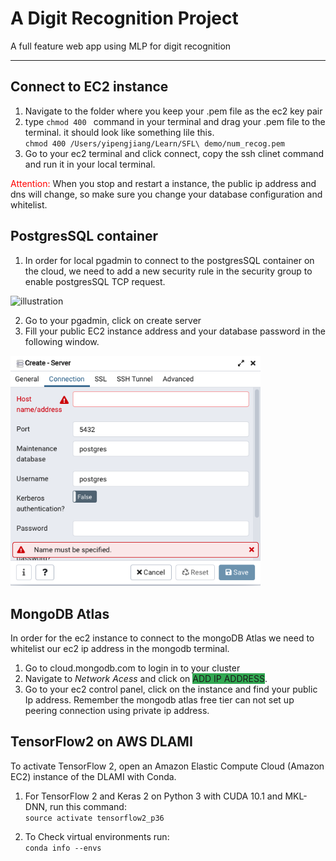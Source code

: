 # A Digit Recognition Project
A full feature web app using MLP for digit recognition
<hr>

## Connect to EC2 instance
1. Navigate to the folder where you keep your .pem file as the ec2 key pair
2. type `chmod 400 ` command in your terminal and drag your .pem file to the terminal. it should look like something lile this.\
 `chmod 400 /Users/yipengjiang/Learn/SFL\ demo/num_recog.pem`
3. Go to your ec2 terminal and click connect, copy the ssh clinet command and run it in your local terminal.

<span style="color:red">Attention: </span> When you stop and restart a instance, the public ip address and dns will change, so make sure you change your database configuration and whitelist.


## PostgresSQL container

1. In order for local pgadmin to connect to the postgresSQL container on the cloud, we need to add a new security rule in the security group to enable postgresSQL TCP request.

<img src="https://i.stack.imgur.com/GLWwb.png" alt="illustration" width="400"/>

2. Go to your pgadmin, click on create server
3. Fill your public EC2 instance address and your database password in the following window. 

<img src="readme_img/2021-06-27-20-21-32.png" alt="illustration" width="400"/>

## MongoDB Atlas

In order for the ec2 instance to connect to the mongoDB Atlas we need to whitelist our ec2 ip address in the mongodb terminal.

1. Go to cloud.mongodb.com to login in to your cluster
2. Navigate to *Network Acess* and click on <span style="background-color: #32a852">ADD IP ADDRESS</span>.
3. Go to your ec2 control panel, click on the instance and find your public Ip address. Remember the mongodb atlas free tier can not set up peering connection using private ip address. 
 

## TensorFlow2 on AWS DLAMI 
To activate TensorFlow 2, open an Amazon Elastic Compute Cloud (Amazon EC2) instance of the DLAMI with Conda.

1. For TensorFlow 2 and Keras 2 on Python 3 with CUDA 10.1 and MKL-DNN, run this command:\
`source activate tensorflow2_p36`

2. To Check virtual environments run:\
`conda info --envs`


